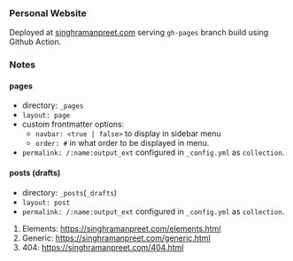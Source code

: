 ### Personal Website

Deployed at <a href="https://singhramanpreet.com" target="_blank">singhramanpreet.com</a> serving `gh-pages` branch build using Github Action.

### Notes

#### pages
 - directory: `_pages`
 - `layout: page`
 - custom frontmatter options:
   - `navbar: <true | false>` to display in sidebar menu
   - `order: #` in what order to be displayed in menu.
 - `permalink: /:name:output_ext` configured in `_config.yml` as `collection`.

#### posts (drafts)
 - directory: `_posts`(`_drafts`)
 - `layout: post`
 - `permalink: /:name:output_ext` configured in `_config.yml` as `collection`.

1. Elements: https://singhramanpreet.com/elements.html
2. Generic: https://singhramanpreet.com/generic.html
3. 404: https://singhramanpreet.com/404.html
